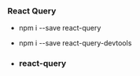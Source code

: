 ### React Query
- npm i --save react-query
- npm i --save react-query-devtools



- ### react-query 